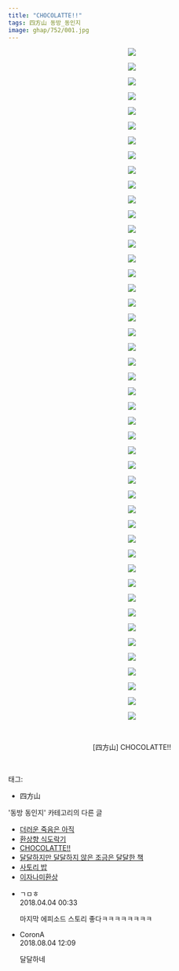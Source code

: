 ```yaml
---
title: "CHOCOLATTE!!"
tags: 四方山 동방_동인지
image: ghap/752/001.jpg
---
```

<div class="article">
<p style="text-align: center; clear: none; float: none;"><img src="{{ site.nasurl }}/ghap/752/001.jpg"/></p>
<p style="text-align: center; clear: none; float: none;"><img src="{{ site.nasurl }}/ghap/752/002.jpg"/></p>
<p style="text-align: center; clear: none; float: none;"><img src="{{ site.nasurl }}/ghap/752/003.jpg"/></p>
<p style="text-align: center; clear: none; float: none;"><img src="{{ site.nasurl }}/ghap/752/004.jpg"/></p>
<p style="text-align: center; clear: none; float: none;"><img src="{{ site.nasurl }}/ghap/752/005.jpg"/></p>
<p style="text-align: center; clear: none; float: none;"><img src="{{ site.nasurl }}/ghap/752/006.jpg"/></p>
<p style="text-align: center; clear: none; float: none;"><img src="{{ site.nasurl }}/ghap/752/007.jpg"/></p>
<p style="text-align: center; clear: none; float: none;"><img src="{{ site.nasurl }}/ghap/752/008.jpg"/></p>
<p style="text-align: center; clear: none; float: none;"><img src="{{ site.nasurl }}/ghap/752/009.jpg"/></p>
<p style="text-align: center; clear: none; float: none;"><img src="{{ site.nasurl }}/ghap/752/010.jpg"/></p>
<p style="text-align: center; clear: none; float: none;"><img src="{{ site.nasurl }}/ghap/752/011.jpg"/></p>
<p style="text-align: center; clear: none; float: none;"><img src="{{ site.nasurl }}/ghap/752/012.jpg"/></p>
<p style="text-align: center; clear: none; float: none;"><img src="{{ site.nasurl }}/ghap/752/013.jpg"/></p>
<p style="text-align: center; clear: none; float: none;"><img src="{{ site.nasurl }}/ghap/752/014.jpg"/></p>
<p style="text-align: center; clear: none; float: none;"><img src="{{ site.nasurl }}/ghap/752/015.jpg"/></p>
<p style="text-align: center; clear: none; float: none;"><img src="{{ site.nasurl }}/ghap/752/016.jpg"/></p>
<p style="text-align: center; clear: none; float: none;"><img src="{{ site.nasurl }}/ghap/752/017.jpg"/></p>
<p style="text-align: center; clear: none; float: none;"><img src="{{ site.nasurl }}/ghap/752/018.jpg"/></p>
<p style="text-align: center; clear: none; float: none;"><img src="{{ site.nasurl }}/ghap/752/019.jpg"/></p>
<p style="text-align: center; clear: none; float: none;"><img src="{{ site.nasurl }}/ghap/752/020.jpg"/></p>
<p style="text-align: center; clear: none; float: none;"><img src="{{ site.nasurl }}/ghap/752/021.jpg"/></p>
<p style="text-align: center; clear: none; float: none;"><img src="{{ site.nasurl }}/ghap/752/022.jpg"/></p>
<p style="text-align: center; clear: none; float: none;"><img src="{{ site.nasurl }}/ghap/752/023.jpg"/></p>
<p style="text-align: center; clear: none; float: none;"><img src="{{ site.nasurl }}/ghap/752/024.jpg"/></p>
<p style="text-align: center; clear: none; float: none;"><img src="{{ site.nasurl }}/ghap/752/025.jpg"/></p>
<p style="text-align: center; clear: none; float: none;"><img src="{{ site.nasurl }}/ghap/752/026.jpg"/></p>
<p style="text-align: center; clear: none; float: none;"><img src="{{ site.nasurl }}/ghap/752/027.jpg"/></p>
<p style="text-align: center; clear: none; float: none;"><img src="{{ site.nasurl }}/ghap/752/028.jpg"/></p>
<p style="text-align: center; clear: none; float: none;"><img src="{{ site.nasurl }}/ghap/752/029.jpg"/></p>
<p style="text-align: center; clear: none; float: none;"><img src="{{ site.nasurl }}/ghap/752/030.jpg"/></p>
<p style="text-align: center; clear: none; float: none;"><img src="{{ site.nasurl }}/ghap/752/031.jpg"/></p>
<p style="text-align: center; clear: none; float: none;"><img src="{{ site.nasurl }}/ghap/752/032.jpg"/></p>
<p style="text-align: center; clear: none; float: none;"><img src="{{ site.nasurl }}/ghap/752/033.jpg"/></p>
<p style="text-align: center; clear: none; float: none;"><img src="{{ site.nasurl }}/ghap/752/034.jpg"/></p>
<p style="text-align: center; clear: none; float: none;"><img src="{{ site.nasurl }}/ghap/752/035.jpg"/></p>
<p style="text-align: center; clear: none; float: none;"><img src="{{ site.nasurl }}/ghap/752/036.jpg"/></p>
<p style="text-align: center; clear: none; float: none;"><img src="{{ site.nasurl }}/ghap/752/037.jpg"/></p>
<p style="text-align: center; clear: none; float: none;"><img src="{{ site.nasurl }}/ghap/752/038.jpg"/></p>
<p style="text-align: center; clear: none; float: none;"><img src="{{ site.nasurl }}/ghap/752/039.jpg"/></p>
<p style="text-align: center; clear: none; float: none;"><img src="{{ site.nasurl }}/ghap/752/040.jpg"/></p>
<p style="text-align: center; clear: none; float: none;"><img src="{{ site.nasurl }}/ghap/752/041.jpg"/></p>
<p style="text-align: center; clear: none; float: none;"><img src="{{ site.nasurl }}/ghap/752/042.jpg"/></p>
<p style="text-align: center; clear: none; float: none;"><img src="{{ site.nasurl }}/ghap/752/043.jpg"/></p>
<p style="text-align: center; clear: none; float: none;"><img src="{{ site.nasurl }}/ghap/752/044.jpg"/></p>
<p style="text-align: center; clear: none; float: none;"><img src="{{ site.nasurl }}/ghap/752/045.jpg"/></p>
<p style="text-align: center; clear: none; float: none;"><img src="{{ site.nasurl }}/ghap/752/046.jpg"/></p>
<p style="text-align: center; clear: none; float: none;"><br/></p>
<p style="text-align: center; clear: none; float: none;">[四方山] CHOCOLATTE!!</p>
<p><br/></p>
</div><div class="tagTrail">
<p>태그: </p>
<ul>
<li>四方山</li>
</ul>
</div><div class="another">
<p>'동방 동인지' 카테고리의 다른 글</p>
<ul>
<li><a href="/2016-07-08-ghap_754">더러운 죽음은 아직</a></li>
<li><a href="/2016-07-08-ghap_753">환상향 식도락기</a></li>
<li><a href="/2016-07-08-ghap_752">CHOCOLATTE!!</a></li>
<li><a href="/2016-07-08-ghap_751">달달하지만 달달하지 않은 조금은 달달한 책</a></li>
<li><a href="/2016-07-08-ghap_750">사토리 밥</a></li>
<li><a href="/2016-07-08-ghap_749">이자나미환상</a></li>
</ul>
</div><div class="cb_module cb_fluid">
<div class="cb_wrt cb_profile">
<div class="comment">
<ul>
<li class="cb_thumb_off" id="comment15232750">
<div class="cb_comment_area">
<div class="cb_info_area">
<div class="cb_section">
<span class="cb_nick_name">ㄱㅁㅎ</span>
</div>
<div class="cb_section">
<span class="cb_date">2018.04.04 00:33 </span>
</div>
</div>
<div class="cb_dsc_comment">
<p class="cb_dsc">
											마지막 에피소드 스토리 좋다ㅋㅋㅋㅋㅋㅋㅋㅋ
										</p>
</div>
</div></li>
<li class="cb_thumb_off" id="comment15300531">
<div class="cb_comment_area">
<div class="cb_info_area">
<div class="cb_section">
<span class="cb_nick_name">CoronA</span>
</div>
<div class="cb_section">
<span class="cb_date">2018.08.04 12:09 </span>
</div>
</div>
<div class="cb_dsc_comment">
<p class="cb_dsc">
											달달하네
										</p>
</div>
</div></li>
</ul>
</div>
</div><!-- commentList close -->
</div>